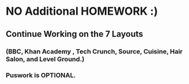 
# NO Additional HOMEWORK :)

## Continue Working on the 7 Layouts

### (BBC, Khan Academy , Tech Crunch, Source, Cuisine, Hair Salon, and Level Ground.)

### Puswork is OPTIONAL.
